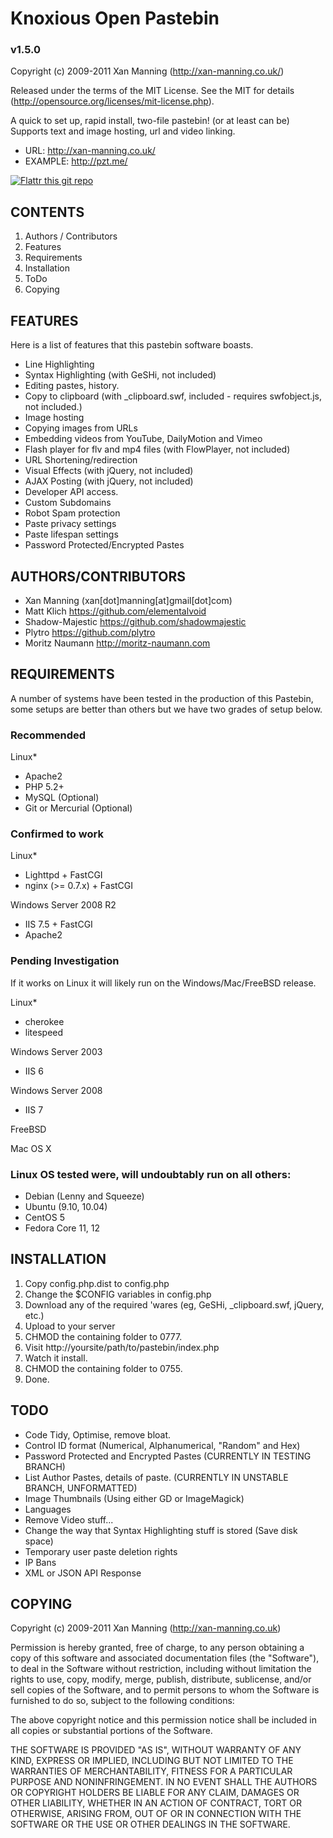 Knoxious Open Pastebin
======================
### v1.5.0 

Copyright (c) 2009-2011 Xan Manning (http://xan-manning.co.uk/)

Released under the terms of the MIT License.
See the MIT for details (http://opensource.org/licenses/mit-license.php).

A quick to set up, rapid install, two-file pastebin! (or at least can be) Supports text and image hosting, url and video linking.

 * URL: http://xan-manning.co.uk/
 * EXAMPLE: http://pzt.me/


[![Flattr this git repo](http://api.flattr.com/button/flattr-badge-large.png)](https://flattr.com/submit/auto?user_id=xan.manning&url=https://github.com/xanmanning/Knoxious-Open-Pastebin&title=Knoxious-Open-Pastebin&language=&tags=github&category=software) 


CONTENTS
--------

1. Authors / Contributors
2. Features
3. Requirements
4. Installation
5. ToDo
6. Copying


FEATURES
--------

Here is a list of features that this pastebin software boasts.

 * Line Highlighting
 * Syntax Highlighting (with GeSHi, not included)
 * Editing pastes, history.
 * Copy to clipboard (with _clipboard.swf, included - requires swfobject.js, not included.)
 * Image hosting
 * Copying images from URLs
 * Embedding videos from YouTube, DailyMotion and Vimeo
 * Flash player for flv and mp4 files (with FlowPlayer, not included)
 * URL Shortening/redirection
 * Visual Effects (with jQuery, not included)
 * AJAX Posting (with jQuery, not included)
 * Developer API access.
 * Custom Subdomains
 * Robot Spam protection
 * Paste privacy settings
 * Paste lifespan settings
 * Password Protected/Encrypted Pastes


AUTHORS/CONTRIBUTORS
--------------------

 * Xan Manning (xan[dot]manning[at]gmail[dot]com)
 * Matt Klich https://github.com/elementalvoid
 * Shadow-Majestic https://github.com/shadowmajestic
 * Plytro https://github.com/plytro
 * Moritz Naumann http://moritz-naumann.com



REQUIREMENTS
------------

A number of systems have been tested in the production of this Pastebin, some setups are better than others but we have two grades of setup below.


### Recommended

Linux*

 * Apache2
 * PHP 5.2+
 * MySQL (Optional)
 * Git or Mercurial (Optional)


### Confirmed to work

Linux*

 * Lighttpd + FastCGI
 * nginx (>= 0.7.x) + FastCGI

Windows Server 2008 R2

 * IIS 7.5 + FastCGI
 * Apache2

	
### Pending Investigation
If it works on Linux it will likely run on the Windows/Mac/FreeBSD release.

Linux*

 * cherokee
 * litespeed

Windows Server 2003

 * IIS 6

Windows Server 2008

 * IIS 7

FreeBSD

Mac OS X


### Linux OS tested were, will undoubtably run on all others:

 * Debian (Lenny and Squeeze)
 * Ubuntu (9.10, 10.04)
 * CentOS 5
 * Fedora Core 11, 12	



INSTALLATION
------------

1. Copy config.php.dist to config.php
2. Change the $CONFIG variables in config.php
3. Download any of the required 'wares (eg, GeSHi, _clipboard.swf, jQuery, etc.)
4. Upload to your server
5. CHMOD the containing folder to 0777.
6. Visit http://yoursite/path/to/pastebin/index.php
7. Watch it install.
8. CHMOD the containing folder to 0755.
9. Done.


TODO
----

 * Code Tidy, Optimise, remove bloat.
 * Control ID format (Numerical, Alphanumerical, "Random" and Hex)
 * Password Protected and Encrypted Pastes (CURRENTLY IN TESTING BRANCH)
 * List Author Pastes, details of paste. (CURRENTLY IN UNSTABLE BRANCH, UNFORMATTED)
 * Image Thumbnails (Using either GD or ImageMagick)
 * Languages
 * Remove Video stuff...
 * Change the way that Syntax Highlighting stuff is stored (Save disk space)
 * Temporary user paste deletion rights
 * IP Bans
 * XML or JSON API Response


COPYING
-------

Copyright (c) 2009-2011 Xan Manning (http://xan-manning.co.uk)

Permission is hereby granted, free of charge, to any person obtaining a copy
of this software and associated documentation files (the "Software"), to deal
in the Software without restriction, including without limitation the rights
to use, copy, modify, merge, publish, distribute, sublicense, and/or sell
copies of the Software, and to permit persons to whom the Software is
furnished to do so, subject to the following conditions:

The above copyright notice and this permission notice shall be included in
all copies or substantial portions of the Software.

THE SOFTWARE IS PROVIDED "AS IS", WITHOUT WARRANTY OF ANY KIND, EXPRESS OR
IMPLIED, INCLUDING BUT NOT LIMITED TO THE WARRANTIES OF MERCHANTABILITY,
FITNESS FOR A PARTICULAR PURPOSE AND NONINFRINGEMENT. IN NO EVENT SHALL THE
AUTHORS OR COPYRIGHT HOLDERS BE LIABLE FOR ANY CLAIM, DAMAGES OR OTHER
LIABILITY, WHETHER IN AN ACTION OF CONTRACT, TORT OR OTHERWISE, ARISING FROM,
OUT OF OR IN CONNECTION WITH THE SOFTWARE OR THE USE OR OTHER DEALINGS IN
THE SOFTWARE.
